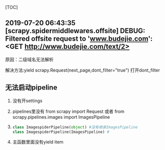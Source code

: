 [TOC]

## 2019-07-20 06:43:35 [scrapy.spidermiddlewares.offsite] DEBUG: Filtered offsite request to 'www.budejie.com': <GET http://www.budejie.com/text/2>

原因：二级域名无法解析

解决方法:yield scrapy.Request(next_page,dont_filter="true") 打开dont_filter

## 无法启动pipeline

1. 没有开settings

2. pipelines里没有 from scrapy import Request 或者 from scrapy.pipelines.images import ImagesPipeline

3. ```python
   class ImagespiderPipeline(object) #没有继承ImagesPipeline
   class ImagespiderPipeline(ImagesPipeline) #
   ```

4. 主函数里面没有yield item

